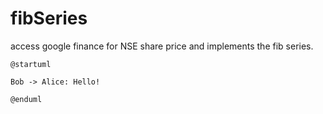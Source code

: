 # fibSeries
access google finance for NSE share price and implements the fib series.

```plantuml
@startuml

Bob -> Alice: Hello!

@enduml
```
